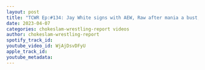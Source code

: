 ```yaml
---
layout: post
title: "TCWR Ep:#134: Jay White signs with AEW, Raw after mania a bust, WWE sale getting investigated?"
date: 2023-04-07
categories: chokeslam-wrestling-report videos
author: chokeslam-wrestling-report
spotify_track_id: 
youtube_video_id: WjAjDsvDFyU
apple_track_id: 
youtube_metadata: 
---
```

